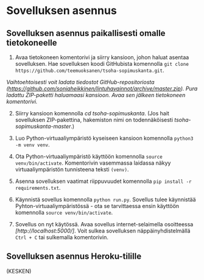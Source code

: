 # Sovelluksen asennus

## Sovelluksen asennus paikallisesti omalle tietokoneelle


1. Avaa tietokoneen komentorivi ja siirry kansioon, johon haluat asentaa sovelluksen. Hae sovelluksen koodi GitHubista komennolla `git clone https://github.com/teemuoksanen/tsoha-sopimuskanta.git`.

*Vaihtoehtoisesti voit ladata tiedostot GitHub-repositoriosta (https://github.com/sonjaheikkinen/lintuhavainnot/archive/master.zip). Pura ladattu ZIP-paketti haluamaasi kansioon. Avaa sen jälkeen tietokoneen komentorivi.*

2. Siirry kansioon komennolla *cd tsoha-sopimuskanta*. (Jos hait sovelluksen ZIP-pakettina, hakemiston nimi on todennäköisesti *tsoha-sopimuskanta-master*.)

4. Luo Python-virtuaaliympäristö kyseiseen kansioon komennolla `python3 -m venv venv`.
​
5. Ota Python-virtuaaliympäristö käyttöön komennolla `source venv/bin/activate`. Komentorivin vasemmassa laidassa näkyy virtuaaliympäristön tunnisteena teksti `(venv)`.

6. Asenna sovelluksen vaatimat riippuvuudet komennolla `pip install -r requirements.txt`.

7. Käynnistä sovellus komennolla `python run.py`. Sovellus tulee käynnistää Pyhton-virtuaaliympäristössä - ota se tarvittaessa ensin käyttöön komennolla `source venv/bin/activate`.

8. Sovellus on nyt käytössä. Avaa sovellus internet-selaimella osoitteessa *[http://localhost:5000/]*. Voit sulkea sovelluksen näppäinyhdistelmällä `Ctrl + C` tai sulkemalla komentorivin. 

## Sovelluksen asennus Heroku-tilille

(KESKEN)
